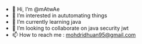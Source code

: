 - 👋 Hi, I’m @mAtwAe
- 👀 I’m interested in aututomating things
- 🌱 I’m currently learning java
- 💞️ I’m looking to collaborate on java security jwt
- 📫 How to reach me : mohdridhuan95@gmail.com

<!---
mAtwAe/mAtwAe is a ✨ special ✨ repository because its `README.md` (this file) appears on your GitHub profile.
You can click the Preview link to take a look at your changes.
--->
